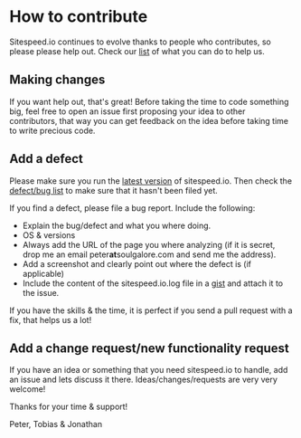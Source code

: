 # How to contribute
Sitespeed.io continues to evolve thanks to people who contributes, so please please help out. Check our [list](HELP.md) of what you can do to help us.

## Making changes
If you want help out, that's great! Before taking the time to code something big, feel free to open an issue first proposing your idea to other contributors, that way you can get feedback on the idea before taking time to write precious code.

## Add a defect
Please make sure you run the [latest version](https://www.npmjs.com/package/sitespeed.io) of sitespeed.io. Then check the [defect/bug list](https://github.com/sitespeedio/sitespeed.io/issues?labels=bug&page=1&state=open) to make sure that it hasn't been filed yet.

If you find a defect, please file a bug report. Include the following:
 - Explain the bug/defect and what you where doing.
 - OS & versions
 - Always add the URL of the page you where analyzing (if it is secret, drop me an email peter**at**soulgalore.com and send me the address).
 - Add a screenshot and clearly point out where the defect is (if applicable)
 - Include the content of the sitespeed.io.log file in a [gist](https://gist.github.com/) and attach it to the issue.

If you have the skills & the time, it is perfect if you send a pull request with a fix, that helps us a lot!

## Add a change request/new functionality request
If you have an idea or something that you need sitespeed.io to handle, add an issue and lets discuss it there. Ideas/changes/requests are very very welcome!

Thanks for your time & support!

Peter, Tobias & Jonathan
